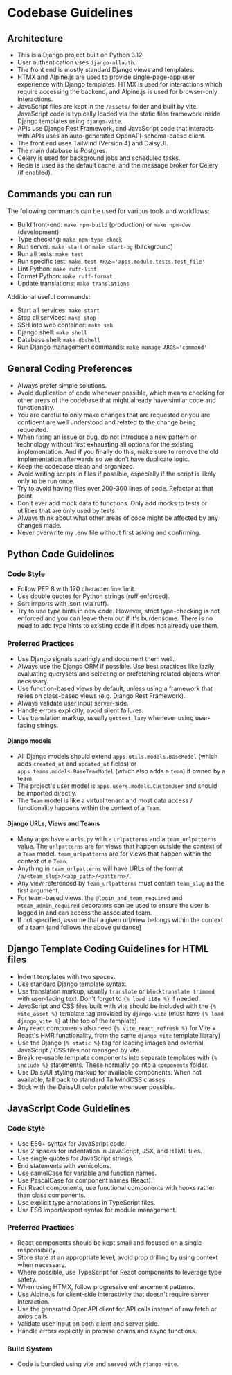 # Codebase Guidelines

## Architecture

- This is a Django project built on Python 3.12.
- User authentication uses `django-allauth`.
- The front end is mostly standard Django views and templates.
- HTMX and Alpine.js are used to provide single-page-app user experience with Django templates.
  HTMX is used for interactions which require accessing the backend, and Alpine.js is used for
  browser-only interactions.
- JavaScript files are kept in the `/assets/` folder and built by vite.
  JavaScript code is typically loaded via the static files framework inside Django templates using `django-vite`.
- APIs use Django Rest Framework, and JavaScript code that interacts with APIs uses an
  auto-generated OpenAPI-schema-baesd client.
- The front end uses Tailwind (Version 4) and DaisyUI.
- The main database is Postgres.
- Celery is used for background jobs and scheduled tasks.
- Redis is used as the default cache, and the message broker for Celery (if enabled).

## Commands you can run

The following commands can be used for various tools and workflows:
- Build front-end: `make npm-build` (production) or `make npm-dev` (development)
- Type checking: `make npm-type-check`
- Run server: `make start` or `make start-bg` (background)
- Run all tests: `make test`
- Run specific test: `make test ARGS='apps.module.tests.test_file'`
- Lint Python: `make ruff-lint`
- Format Python: `make ruff-format`
- Update translations: `make translations`

Additional useful commands:
- Start all services: `make start`
- Stop all services: `make stop`
- SSH into web container: `make ssh`
- Django shell: `make shell`
- Database shell: `make dbshell`
- Run Django management commands: `make manage ARGS='command'`

## General Coding Preferences

- Always prefer simple solutions.
- Avoid duplication of code whenever possible, which means checking for other areas of the codebase that might already have similar code and functionality.
- You are careful to only make changes that are requested or you are confident are well understood and related to the change being requested.
- When fixing an issue or bug, do not introduce a new pattern or technology without first exhausting all options for the existing implementation. And if you finally do this, make sure to remove the old implementation afterwards so we don’t have duplicate logic.
- Keep the codebase clean and organized.
- Avoid writing scripts in files if possible, especially if the script is likely only to be run once.
- Try to avoid having files over 200-300 lines of code. Refactor at that point.
- Don't ever add mock data to functions. Only add mocks to tests or utilities that are only used by tests.
- Always think about what other areas of code might be affected by any changes made.
- Never overwrite my .env file without first asking and confirming.

## Python Code Guidelines

### Code Style

- Follow PEP 8 with 120 character line limit.
- Use double quotes for Python strings (ruff enforced).
- Sort imports with isort (via ruff).
- Try to use type hints in new code. However, strict type-checking is not enforced and you can leave them out if it's burdensome.
  There is no need to add type hints to existing code if it does not already use them.

### Preferred Practices

- Use Django signals sparingly and document them well.
- Always use the Django ORM if possible. Use best practices like lazily evaluating querysets
  and selecting or prefetching related objects when necessary.
- Use function-based views by default, unless using a framework that relies on class-based views (e.g. Django Rest Framework).
- Always validate user input server-side.
- Handle errors explicitly, avoid silent failures.
- Use translation markup, usually `gettext_lazy` whenever using user-facing strings.

#### Django models

- All Django models should extend `apps.utils.models.BaseModel` (which adds `created_at` and `updated_at` fields) or `apps.teams.models.BaseTeamModel` (which also adds a `team`) if owned by a team.
- The project's user model is `apps.users.models.CustomUser` and should be imported directly.
- The `Team` model is like a virtual tenant and most data access / functionality happens within
  the context of a `Team`.

#### Django URLs, Views and Teams

- Many apps have a `urls.py` with a `urlpatterns` and a `team_urlpatterns` value.
  The `urlpatterns` are for views that happen outside the context of a `Team` model.
  `team_urlpatterns` are for views that happen within the context of a `Team`.
- Anything in `team_urlpatterns` will have URLs of the format `/a/<team_slug>/<app_path>/<pattern>/`.
- Any view referenced by `team_urlpatterns` must contain `team_slug` as the first argument.
- For team-based views, the `@login_and_team_required` and `@team_admin_required` decorators
  can be used to ensure the user is logged in and can access the associated team.
- If not specified, assume that a given url/view belongs within the context of a team
  (and follows the above guidance)

## Django Template Coding Guidelines for HTML files

- Indent templates with two spaces.
- Use standard Django template syntax.
- Use translation markup, usually `translate` or `blocktranslate trimmed` with user-facing text.
  Don't forget to `{% load i18n %}` if needed.
- JavaScript and CSS files built with vite should be included with the `{% vite_asset %}` template tag provided by `django-vite` (must have `{% load django_vite %}` at the top of the template)
- Any react components also need `{% vite_react_refresh %}` for Vite + React's HMR functionality, from the same `django_vite` template library)
- Use the Django `{% static %}` tag for loading images and external JavaScript / CSS files not managed by vite.
- Break re-usable template components into separate templates with `{% include %}` statements.
  These normally go into a `components` folder.
- Use DaisyUI styling markup for available components. When not available, fall back to standard TailwindCSS classes.
- Stick with the DaisyUI color palette whenever possible.

## JavaScript Code Guidelines

### Code Style

- Use ES6+ syntax for JavaScript code.
- Use 2 spaces for indentation in JavaScript, JSX, and HTML files.
- Use single quotes for JavaScript strings.
- End statements with semicolons.
- Use camelCase for variable and function names.
- Use PascalCase for component names (React).
- For React components, use functional components with hooks rather than class components.
- Use explicit type annotations in TypeScript files.
- Use ES6 import/export syntax for module management.

### Preferred Practices
- React components should be kept small and focused on a single responsibility.
- Store state at an appropriate level; avoid prop drilling by using context when necessary.
- Where possible, use TypeScript for React components to leverage type safety.
- When using HTMX, follow progressive enhancement patterns.
- Use Alpine.js for client-side interactivity that doesn't require server interaction.
- Use the generated OpenAPI client for API calls instead of raw fetch or axios calls.
- Validate user input on both client and server side.
- Handle errors explicitly in promise chains and async functions.

### Build System

- Code is bundled using vite and served with `django-vite`.

